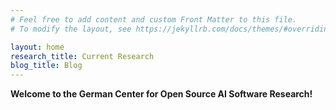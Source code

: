 ```yaml
---
# Feel free to add content and custom Front Matter to this file.
# To modify the layout, see https://jekyllrb.com/docs/themes/#overriding-theme-defaults

layout: home
research_title: Current Research
blog_title: Blog
---
```


**Welcome to the German Center for Open Source AI Software Research!**
